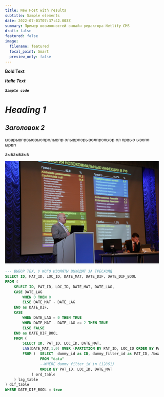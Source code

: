 ```yaml
---
title: New Post with results
subtitle: Sample elements
date: 2022-07-01T07:37:42.003Z
summary: Пример возможностей онлайн редактора Netlify CMS
draft: false
featured: false
image:
  filename: featured
  focal_point: Smart
  preview_only: false
---
```









**Bold Text**

***Italic Text***

***`Sample code`***

# ***Heading 1***

## ***Заголовок 2***

ыварывпрвыовыопролывпр олыврпорыволпролывр ол првыо ывопл ырвп

аываываыв

![](0qqqpuv-tqe.jpg)



```sql
--- ВЫБОР ТЕХ, У КОГО ИЗОЛЯТЫ ВЫХОДЯТ ЗА ТРЕСХОЛД
SELECT ID, PAT_ID, LOC_ID, DATE_MAT, DATE_DIF, DATE_DIF_BOOL
FROM (
	SELECT ID, PAT_ID, LOC_ID, DATE_MAT, DATE_LAG,
	CASE DATE_LAG
		WHEN 0 THEN 0
		ELSE DATE_MAT - DATE_LAG
	END as DATE_DIF,
	CASE
		WHEN DATE_LAG = 0 THEN TRUE
		WHEN DATE_MAT - DATE_LAG >= 2 THEN TRUE 
		ELSE FALSE
	END as DATE_DIF_BOOL
	FROM (
		SELECT ID, PAT_ID, LOC_ID, DATE_MAT, 
		LAG(DATE_MAT,1,0) OVER (PARTITION BY PAT_ID, LOC_ID ORDER BY PAT_ID, LOC_ID,DATE_MAT) as DATE_LAG
		FROM (  SELECT  dummy_id as ID, dummy_filter_id as PAT_ID, Локализация_инфекции as LOC_ID, CAST(REPLACE(Дата_взятия_материала,'-','') as int) as DATE_MAT
				FROM "data"
				--WHERE dummy_filter_id in (12861)
				ORDER BY PAT_ID, LOC_ID, DATE_MAT
			) ord_table
	) lag_table
) dif_table
WHERE DATE_DIF_BOOL = true
```

<div class="flourish-embed" data-src="story/1229859"><script src="https://public.flourish.studio/resources/embed.js"></script></div>